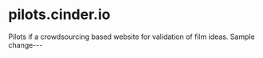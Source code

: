 pilots.cinder.io
================

Pilots if a crowdsourcing based website for validation of film ideas.
Sample change---
